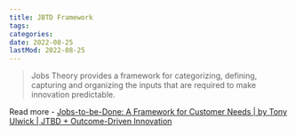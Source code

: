 ```yaml
---
title: JBTD Framework
tags:
categories:
date: 2022-08-25
lastMod: 2022-08-25
---
```

> Jobs Theory provides a framework for categorizing, defining, capturing and organizing the inputs that are required to make innovation predictable.

Read more - [Jobs-to-be-Done: A Framework for Customer Needs | by Tony Ulwick | JTBD + Outcome-Driven Innovation](https://jobs-to-be-done.com/jobs-to-be-done-a-framework-for-customer-needs-c883cbf61c90)
